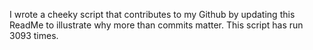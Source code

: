 I wrote a cheeky script that contributes to my Github by updating this ReadMe to illustrate why more than commits matter. This script has run 3093 times.